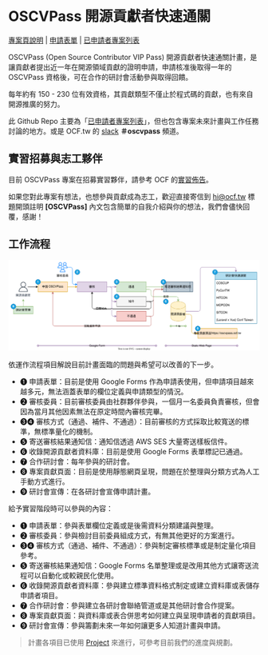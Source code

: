 # OSCVPass 開源貢獻者快速通關

[專案頁說明](https://ocf.tw/p/oscvpass/) | [申請表單](https://forms.gle/j62bUmTy1hKKGm7n6) | [已申請者專案列表](https://oscvpass.ocf.tw/)

OSCVPass (Open Source Contributor VIP Pass) 開源貢獻者快速通關計畫，是讓貢獻者提出近一年在開源領域貢獻的證明申請，申請核准後取得一年的 OSCVPass 資格後，可在合作的研討會活動參與取得回饋。

每年約有 150 - 230 位有效資格，其貢獻類型不僅止於程式碼的貢獻，也有來自開源推廣的努力。

此 Github Repo 主要為「[已申請者專案列表](https://oscvpass.ocf.tw/)」，但也包含專案未來計畫與工作任務討論的地方。或是 OCF.tw 的 [slack](ocftw.slack.com/) **＃oscvpass** 頻道。

## 實習招募與志工夥伴

目前 OSCVPass 專案在招募實習夥伴，請參考 OCF 的[實習佈告](https://blog.ocf.tw/2023/06/intern-oscvpass.html)。

如果您對此專案有想法，也想參與貢獻成為志工，歡迎直接寄信到 [hi@ocf.tw](mailto:hi@ocf.tw) 標題開頭註明 **[OSCVPass]** 內文包含簡單的自我介紹與你的想法，我們會儘快回覆，感謝！

## 工作流程

![](img/oscvpass.svg)

依運作流程項目解說目前計畫面臨的問題與希望可以改善的下一步。

- ➊ 申請表單：目前是使用 Google Forms 作為申請表使用，但申請項目越來越多元，無法涵蓋表單的欄位定義與申請類型的情況。
- ➋ 審核委員：目前審核委員由社群夥伴參與，一個月一名委員負責審核，但會因為當月其他因素無法在原定時間內審核完畢。
- ➌➍ 審核方式（通過、補件、不通過）：目前審核的方式採取比較寬送的標準，無標準量化的機制。
- ➎ 寄送審核結果通知信：通知信透過 AWS SES 大量寄送樣板信件。
- ➏ 收錄開源貢獻者資料庫：目前是使用 Google Forms 表單標記已通過。
- ➐ 合作研討會：每年參與的研討會。
- ➑ 專案貢獻頁面：目前是使用靜態網頁呈現，問題在於整理與分類方式為人工手動方式進行。
- ➒ 研討會宣傳：在各研討會宣傳申請計畫。

給予實習階段時可以參與的內容：

- ➊ 申請表單：參與表單欄位定義或是後需資料分類建議與整理。
- ➋ 審核委員：參與檢討目前委員組成方式，有無其他更好的方案進行。
- ➌➍ 審核方式（通過、補件、不通過）：參與制定審核標準或是制定量化項目參考。
- ➎ 寄送審核結果通知信：Google Forms 名單整理或是改用其他方式讓寄送流程可以自動化或較親民化使用。
- ➏ 收錄開源貢獻者資料庫：參與建立標準資料格式制定或建立資料庫或表儲存申請者項目。
- ➐ 合作研討會：參與建立各研討會聯絡管道或是其他研討會合作提案。
- ➑ 專案貢獻頁面：與資料庫或表合併思考如何建立與呈現申請者的貢獻項目。
- ➒ 研討會宣傳：參與籌劃未來一年如何讓更多人知道計畫與申請。

> 計畫各項目已使用 [Project](https://github.com/orgs/ocftw/projects/3) 來進行，可參考目前我們的進度與規劃。
